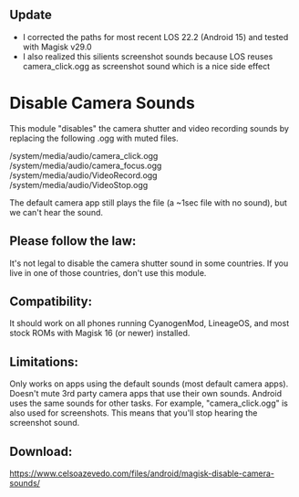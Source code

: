 ## Update

* I corrected the paths for most recent LOS 22.2 (Android 15) and tested with Magisk v29.0
* I also realized this silients screenshot sounds because LOS reuses camera_click.ogg as screenshot sound which is a nice side effect


# Disable Camera Sounds
This module "disables" the camera shutter and video recording sounds by replacing the following .ogg with muted files.

/system/media/audio/camera_click.ogg
/system/media/audio/camera_focus.ogg
/system/media/audio/VideoRecord.ogg
/system/media/audio/VideoStop.ogg

The default camera app still plays the file (a ~1sec file with no sound), but we can't hear the sound.

## Please follow the law:
It's not legal to disable the camera shutter sound in some countries. If you live in one of those countries, don't use this module.

## Compatibility:
It should work on all phones running CyanogenMod, LineageOS, and most stock ROMs with Magisk 16 (or newer) installed.

## Limitations:
Only works on apps using the default sounds (most default camera apps). Doesn't mute 3rd party camera apps that use their own sounds.
Android uses the same sounds for other tasks. For example, "camera_click.ogg" is also used for screenshots. This means that you'll stop hearing the screenshot sound.

## Download:
https://www.celsoazevedo.com/files/android/magisk-disable-camera-sounds/
